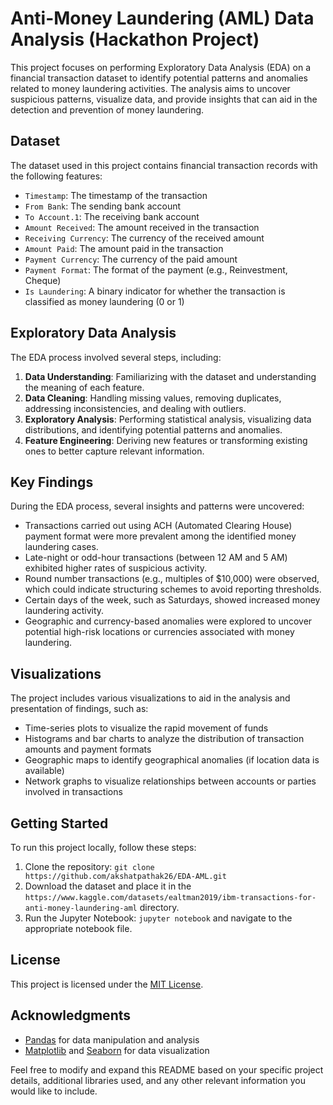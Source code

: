 # Anti-Money Laundering (AML) Data Analysis (Hackathon Project)

This project focuses on performing Exploratory Data Analysis (EDA) on a financial transaction dataset to identify potential patterns and anomalies related to money laundering activities. The analysis aims to uncover suspicious patterns, visualize data, and provide insights that can aid in the detection and prevention of money laundering.

## Dataset

The dataset used in this project contains financial transaction records with the following features:

- `Timestamp`: The timestamp of the transaction
- `From Bank`: The sending bank account
- `To Account.1`: The receiving bank account
- `Amount Received`: The amount received in the transaction
- `Receiving Currency`: The currency of the received amount
- `Amount Paid`: The amount paid in the transaction
- `Payment Currency`: The currency of the paid amount
- `Payment Format`: The format of the payment (e.g., Reinvestment, Cheque)
- `Is Laundering`: A binary indicator for whether the transaction is classified as money laundering (0 or 1)

## Exploratory Data Analysis

The EDA process involved several steps, including:

1. **Data Understanding**: Familiarizing with the dataset and understanding the meaning of each feature.
2. **Data Cleaning**: Handling missing values, removing duplicates, addressing inconsistencies, and dealing with outliers.
3. **Exploratory Analysis**: Performing statistical analysis, visualizing data distributions, and identifying potential patterns and anomalies.
4. **Feature Engineering**: Deriving new features or transforming existing ones to better capture relevant information.

## Key Findings

During the EDA process, several insights and patterns were uncovered:

- Transactions carried out using ACH (Automated Clearing House) payment format were more prevalent among the identified money laundering cases.
- Late-night or odd-hour transactions (between 12 AM and 5 AM) exhibited higher rates of suspicious activity.
- Round number transactions (e.g., multiples of $10,000) were observed, which could indicate structuring schemes to avoid reporting thresholds.
- Certain days of the week, such as Saturdays, showed increased money laundering activity.
- Geographic and currency-based anomalies were explored to uncover potential high-risk locations or currencies associated with money laundering.

## Visualizations

The project includes various visualizations to aid in the analysis and presentation of findings, such as:

- Time-series plots to visualize the rapid movement of funds
- Histograms and bar charts to analyze the distribution of transaction amounts and payment formats
- Geographic maps to identify geographical anomalies (if location data is available)
- Network graphs to visualize relationships between accounts or parties involved in transactions

## Getting Started

To run this project locally, follow these steps:

1. Clone the repository: `git clone https://github.com/akshatpathak26/EDA-AML.git`
2. Download the dataset and place it in the `https://www.kaggle.com/datasets/ealtman2019/ibm-transactions-for-anti-money-laundering-aml` directory.
4. Run the Jupyter Notebook: `jupyter notebook` and navigate to the appropriate notebook file.


## License

This project is licensed under the [MIT License](LICENSE).

## Acknowledgments

- [Pandas](https://pandas.pydata.org/) for data manipulation and analysis
- [Matplotlib](https://matplotlib.org/) and [Seaborn](https://seaborn.pydata.org/) for data visualization


Feel free to modify and expand this README based on your specific project details, additional libraries used, and any other relevant information you would like to include.
